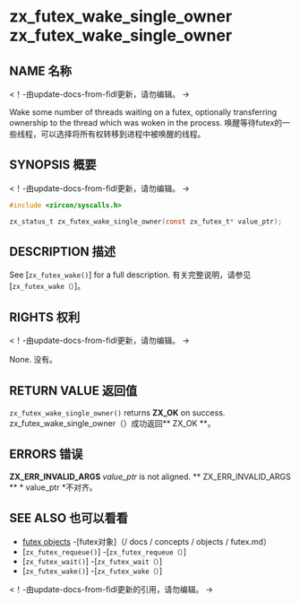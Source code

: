  
# zx_futex_wake_single_owner  zx_futex_wake_single_owner 

 
## NAME  名称 

<!-- Updated by update-docs-from-fidl, do not edit. -->  <！-由update-docs-from-fidl更新，请勿编辑。 ->

Wake some number of threads waiting on a futex, optionally transferring ownership to the thread which was woken in the process.  唤醒等待futex的一些线程，可以选择将所有权转移到进程中被唤醒的线程。

 
## SYNOPSIS  概要 

<!-- Updated by update-docs-from-fidl, do not edit. -->  <！-由update-docs-from-fidl更新，请勿编辑。 ->

```c
#include <zircon/syscalls.h>

zx_status_t zx_futex_wake_single_owner(const zx_futex_t* value_ptr);
```
 

 
## DESCRIPTION  描述 

See [`zx_futex_wake()`] for a full description.  有关完整说明，请参见[`zx_futex_wake（）`]。

 
## RIGHTS  权利 

<!-- Updated by update-docs-from-fidl, do not edit. -->  <！-由update-docs-from-fidl更新，请勿编辑。 ->

None.  没有。

 
## RETURN VALUE  返回值 

`zx_futex_wake_single_owner()` returns **ZX_OK** on success.  zx_futex_wake_single_owner（）成功返回** ZX_OK **。

 
## ERRORS  错误 

**ZX_ERR_INVALID_ARGS**  *value_ptr* is not aligned.  ** ZX_ERR_INVALID_ARGS ** * value_ptr *不对齐。

 
## SEE ALSO  也可以看看 

 
 - [futex objects](/docs/concepts/objects/futex.md)  -[futex对象]（/ docs / concepts / objects / futex.md）
 - [`zx_futex_requeue()`]  -[`zx_futex_requeue（）`]
 - [`zx_futex_wait()`]  -[`zx_futex_wait（）`]
 - [`zx_futex_wake()`]  -[`zx_futex_wake（）`]

<!-- References updated by update-docs-from-fidl, do not edit. -->  <！-由update-docs-from-fidl更新的引用，请勿编辑。 ->

